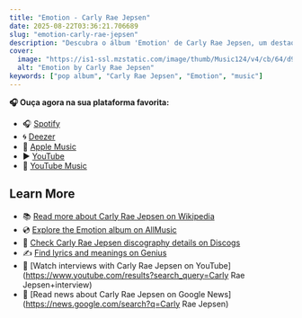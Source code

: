 ```yaml
---
title: "Emotion - Carly Rae Jepsen"
date: 2025-08-22T03:36:21.706689
slug: "emotion-carly-rae-jepsen"
description: "Descubra o álbum 'Emotion' de Carly Rae Jepsen, um destaque na música pop."
cover:
  image: "https://is1-ssl.mzstatic.com/image/thumb/Music124/v4/cb/64/d9/cb64d953-3fc9-4c41-565c-5c9f510be59c/20UMGIM69423.rgb.jpg/500x500bb.jpg"
  alt: "Emotion by Carly Rae Jepsen"
keywords: ["pop album", "Carly Rae Jepsen", "Emotion", "music"]
---
```






**🎧 Ouça agora na sua plataforma favorita:**

- 🎧 [Spotify](https://open.spotify.com/search/Emotion%20Carly%20Rae%20Jepsen)
- 🌀 [Deezer](https://www.deezer.com/search/Emotion%20Carly%20Rae%20Jepsen)
- 🍎 [Apple Music](https://music.apple.com/search?term=Emotion%20Carly%20Rae%20Jepsen)
- ▶️ [YouTube](https://www.youtube.com/results?search_query=Emotion%20Carly%20Rae%20Jepsen)
- 🎵 [YouTube Music](https://music.youtube.com/search?q=Emotion%20Carly%20Rae%20Jepsen)

## Learn More

- 📚 [Read more about Carly Rae Jepsen on Wikipedia](https://en.wikipedia.org/wiki/Carly+Rae+Jepsen)
- 💿 [Explore the Emotion album on AllMusic](https://www.allmusic.com/search/albums/Emotion)
- 📀 [Check Carly Rae Jepsen discography details on Discogs](https://www.discogs.com/search/?q=Emotion+Carly+Rae+Jepsen&type=all)
- ✍️ [Find lyrics and meanings on Genius](https://genius.com/search?q=Emotion%20Carly+Rae+Jepsen)
- 🎤 [Watch interviews with Carly Rae Jepsen on YouTube](https://www.youtube.com/results?search_query=Carly Rae Jepsen+interview)
- 📰 [Read news about Carly Rae Jepsen on Google News](https://news.google.com/search?q=Carly Rae Jepsen)